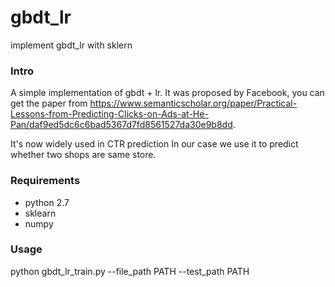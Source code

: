 # gbdt_lr
implement gbdt_lr with sklern
### Intro
A simple implementation of gbdt + lr. It was proposed by Facebook, you can get the paper from https://www.semanticscholar.org/paper/Practical-Lessons-from-Predicting-Clicks-on-Ads-at-He-Pan/daf9ed5dc6c6bad5367d7fd8561527da30e9b8dd.

It's now widely used in CTR prediction
In our case we use it to predict whether two shops are same store.

### Requirements
- python 2.7
- sklearn
- numpy

### Usage
python gbdt_lr_train.py --file_path PATH --test_path PATH
